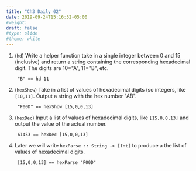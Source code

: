 ```yaml
---
title: "Ch3 Daily 02"
date: 2019-09-24T15:16:52-05:00
#weight: 
draft: false
#type: slide
#theme: white
---
```


1. (`hd`) Write a helper function take in a single integer between 0
   and 15 (inclusive) and return a string containing the corresponding
   hexadecimal digit. The digits are 10="A", 11="B", etc.
       
        "B" == hd 11

2. (`hexShow`) Take in a list of values of hexadecimal digits (so
   integers, like `[10,11]`. Output a string with the hex number
   "AB". 

        "F00D" == hexShow [15,0,0,13]
   
3. (`hexDec`) Input a list of values of hexadecimal digits, like
   `[15,0,0,13]` and output the value of the actual number. 
   
        61453 == hexDec [15,0,0,13]
        

4. Later we will write `hexParse :: String -> [Int]` to produce a the
   list of values of hexadecimal digits.
   
        [15,0,0,13] == hexParse "F00D"

